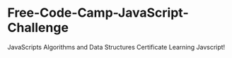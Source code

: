 # Free-Code-Camp-JavaScript-Challenge
 JavaScripts Algorithms and Data Structures Certificate
Learning Javscript!
